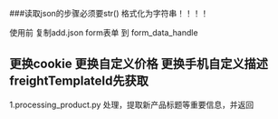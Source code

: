 ###读取json的步骤必须要str()
格式化为字符串！！！！


使用前
复制add.json form表单 到 form_data_handle



更换cookie
更换自定义价格
更换手机自定义描述
freightTemplateId先获取
---
1.processing_product.py
处理，提取新产品标题等重要信息，并返回